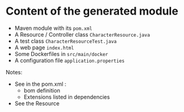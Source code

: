 <!-- .slide: class="with-code" -->
# Content of the generated module

- Maven module with its `pom.xml`
- A Resource / Controller class `CharacterResource.java`
- A test class `CharacterResourceTest.java`
- A web page `index.html`
- Some Dockerfiles in `src/main/docker`
- A configuration file `application.properties`

Notes:
- See in the pom.xml :
  - bom definition
  - Extensions listed in dependencies
- See the Resource
